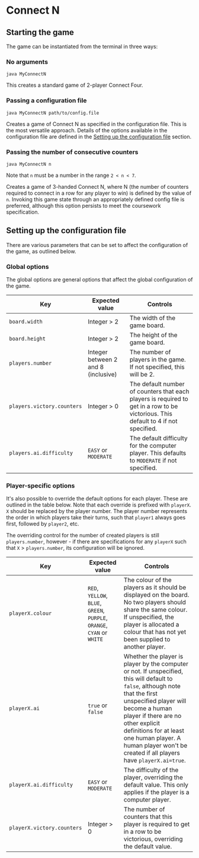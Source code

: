 # Connect N
## Starting the game
The game can be instantiated from the terminal in three ways:

### No arguments
```
java MyConnectN
```
This creates a standard game of 2-player Connect Four.

### Passing a configuration file
```
java MyConnectN path/to/config.file
```
Creates a game of Connect N as specified in the configuration file. This is the most versatile
approach. Details of the options available in the configuration file are defined in the
[Setting up the configuration file](#setting-up-the-configuration-file) section.

### Passing the number of consecutive counters
```
java MyConnectN n
```
Note that `n` must be a number in the range `2 < n < 7`.

Creates a game of 3-handed Connect N, where N (the number of counters required to connect in a row
for any player to win) is defined by the value of `n`. Invoking this game state through an
appropriately defined config file is preferred, although this option persists to meet the coursework
specification.

## Setting up the configuration file
There are various parameters that can be set to affect the configuration of the game, as outlined
below.

### Global options
The global options are general options that affect the global configuration of the game.

| Key                        | Expected value                      | Controls |
| -------------------------- | ----------------------------------- | -------- |
| `board.width`              | Integer > 2                         | The width of the game board. |
| `board.height`             | Integer > 2                         | The height of the game board. |
| `players.number`           | Integer between 2 and 8 (inclusive) | The number of players in the game. If not specified, this will be 2. |
| `players.victory.counters` | Integer > 0                         | The default number of counters that each players is required to get in a row to be victorious. This default to 4 if not specified. |
| `players.ai.difficulty`    | `EASY` or `MODERATE`                | The default difficulty for the computer player. This defaults to `MODERATE` if not specified. |

### Player-specific options
It's also possible to override the default options for each player. These are outlined in the table
below. Note that each override is prefixed with `playerX`. `X` should be replaced by the player
number. The player number represents the order in which players take their turns, such that
`player1` always goes first, followed by `player2`, etc.

The overriding control for the number of
created players is still `players.number`, however - if there are specifications for any `playerX`
such that `X` > `players.number`, its configuration will be ignored.

| Key                        | Expected value       | Controls |
| -------------------------- | -------------------- | -------- |
| `playerX.colour`           | `RED`, `YELLOW`, `BLUE`, `GREEN`, `PURPLE`, `ORANGE`, `CYAN` or `WHITE` | The colour of the players as it should be displayed on the board. No two players should share the same colour. If unspecified, the player is allocated a colour that has not yet been supplied to another player. |
| `playerX.ai`               | `true` or `false`    | Whether the player is player by the computer or not. If unspecified, this will default to `false`, although note that the first unspecified player will become a human player if there are no other explicit definitions for at least one human player. A human player won't be created if all players have `playerX.ai=true`. |
| `playerX.ai.difficulty`    | `EASY` or `MODERATE` | The difficulty of the player, overriding the default value. This only applies if the player is a computer player. |
| `playerX.victory.counters` | Integer > 0          | The number of counters that this player is required to get in a row to be victorious, overriding the default value. |